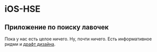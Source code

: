 # iOS-HSE
## Приложение по поиску лавочек

Пока у нас есть целое ничего. Ну, почти ничего. Есть информативное ридми и [драфт дизайна](docs/app-design-draft.md).